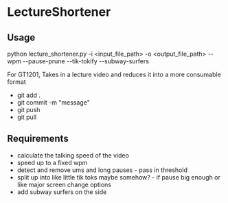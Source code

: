 # LectureShortener

## Usage

python lecture_shortener.py -i <input_file_path> -o <output_file_path> --wpm <wpm> --pause-prune --tik-tokify <duration> --subway-surfers


For GT1201, Takes in a lecture video and reduces it into a more consumable format

- git add .
- git commit -m "message"
- git push
- git pull

## Requirements

- calculate the talking speed of the video
- speed up to a fixed wpm
- detect and remove ums and long pauses - pass in threshold
- split up into like little tik toks maybe somehow? - if pause big enough or like major screen change options
- add subway surfers on the side